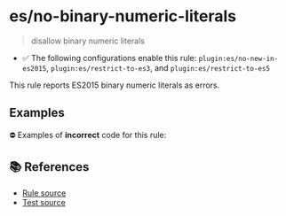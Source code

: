 # es/no-binary-numeric-literals
> disallow binary numeric literals

- ✅ The following configurations enable this rule: `plugin:es/no-new-in-es2015`, `plugin:es/restrict-to-es3`, and `plugin:es/restrict-to-es5`

This rule reports ES2015 binary numeric literals as errors.

## Examples

⛔ Examples of **incorrect** code for this rule:

<eslint-playground type="bad" code="/*eslint es/no-binary-numeric-literals: error */
let a = 0b1010
" />

## 📚 References

- [Rule source](https://github.com/mysticatea/eslint-plugin-es/blob/v4.0.0/lib/rules/no-binary-numeric-literals.js)
- [Test source](https://github.com/mysticatea/eslint-plugin-es/blob/v4.0.0/tests/lib/rules/no-binary-numeric-literals.js)

